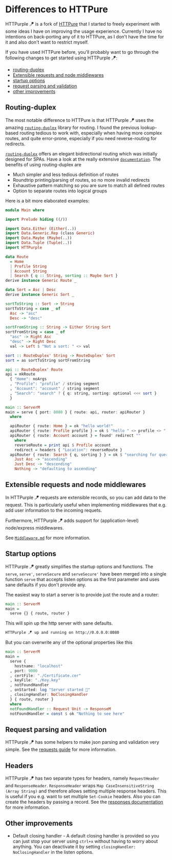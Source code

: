 # Differences to HTTPure

HTTPurple 🪁 is a fork of [HTTPure](https://github.com/citizennet/purescript-httpure) that I started to freely experiment with some ideas I have on improving the usage experience. Currently I have no intentions on back-porting any of it to HTTPure, as I don't have the time for it and also don't want to restrict myself. 

If you have used HTTPure before, you'll probably want to go through the following changes to get started using HTTPurple 🪁:
* [routing-duplex](#routing-duplex)
* [Extensible requests and node middlewares](#extensible-requests-and-node-middlewares)
* [startup options](#startup-options)
* [request parsing and validation](#request-parsing-and-validation)
* [other improvements](#other-improvmenets)

## Routing-duplex

The most notable difference to HTTPure is that HTTPurple 🪁 uses the amazing [`routing-duplex`](https://github.com/natefaubion/purescript-routing-duplex) library for routing. I found the previous lookup-based routing tedious to work with, especially when having more complex routes, and quite error-prone, especially if you need reverse-routing for redirects.

[`routing-duplex`](https://github.com/natefaubion/purescript-routing-duplex) offers an elegant bidirectional routing which was initially designed for SPAs. Have a look at the really extensive [`documentation`](https://github.com/natefaubion/purescript-routing-duplex). The benefits of using routing-duplex are
* Much simpler and less tedious definition of routes
* Roundtrip printing/parsing of routes, so no more invalid redirects
* Exhaustive pattern matching so you are sure to match all defined routes
* Option to separate routes into logical groups

Here is a bit more elaborated examples:

```purescript
module Main where

import Prelude hiding ((/))

import Data.Either (Either(..))
import Data.Generic.Rep (class Generic)
import Data.Maybe (Maybe(..))
import Data.Tuple (Tuple(..))
import HTTPurple

data Route
  = Home
  | Profile String
  | Account String
  | Search { q :: String, sorting :: Maybe Sort }
derive instance Generic Route _

data Sort = Asc | Desc
derive instance Generic Sort _

sortToString :: Sort -> String
sortToString = case _ of
  Asc -> "asc"
  Desc -> "desc"

sortFromString :: String -> Either String Sort
sortFromString = case _ of
  "asc" -> Right Asc
  "desc" -> Right Desc
  val -> Left $ "Not a sort: " <> val

sort :: RouteDuplex' String -> RouteDuplex' Sort
sort = as sortToString sortFromString

api :: RouteDuplex' Route
api = mkRoute
  { "Home": noArgs
  , "Profile": "profile" / string segment
  , "Account": "account" / string segment
  , "Search": "search" ? { q: string, sorting: optional <<< sort }
  }

main :: ServerM
main = serve { port: 8080 } { route: api, router: apiRouter }
  where

  apiRouter { route: Home } = ok "hello world!"
  apiRouter { route: Profile profile } = ok $ "hello " <> profile <> "!"
  apiRouter { route: Account account } = found' redirect ""
    where
    reverseRoute = print api $ Profile account
    redirect = headers { "Location": reverseRoute }
  apiRouter { route: Search { q, sorting } } = ok $ "searching for query " <> q <> " " <> case sorting of
    Just Asc -> "ascending"
    Just Desc -> "descending"
    Nothing -> "defaulting to ascending"
```

## Extensible requests and node middlewares

In HTTPurple 🪁 requests are extensible records, so you can add data to the request. This is particularly useful when implementing middlewares that e.g. add user information to the incoming requets. 

Furthermore, HTTPurple 🪁 adds support for (application-level) node/express middlewares.

See [`Middleware.md`](./Middleware.md) for more information.


## Startup options

HTTPurple 🪁 greatly simplifies the startup options and functions. The `serve`, `serve'`, `serveSecure` and `serveSecure'` have been merged into a single function `serve` that accepts listen options as the first parameter and uses sane defaults if you don't provide any.

The easiest way to start a server is to provide just the route and a router: 

```purescript
main :: ServerM
main =
  serve {} { route, router }
```

This will spin up the http server with sane defaults.
```bash
HTTPurple 🪁 up and running on http://0.0.0.0:8080
```

But you can overwrite any of the optional properties like this

```purescript
main :: ServerM
main =
  serve {
    hostname: "localhost"
  , port: 9000
  , certFile: "./Certificate.cer"
  , keyFile: "./Key.key"
  , notFoundHandler
  , onStarted: log "Server started 🚀"
  , closingHandler: NoClosingHandler
  } { route, router }
  where
  notFoundHandler :: Request Unit -> ResponseM
  notFoundHandler = const $ ok "Nothing to see here"
```

## Request parsing and validation

HTTPurple 🪁 has some helpers to make json parsing and validation very simple. See the [requests guide](./Requests.md) for more information.

## Headers

HTTPurple 🪁 has two separate types for headers, namely `RequestHeader` and `ResponseHeader`. `ResponseHeader` wraps `Map CaseInsensitiveString (Array String)` and therefore allows setting multiple response headers. This is useful if you e.g. want to set multiple `Set-Cookie` headers.
Also you can create the headers by passing a record. See the [responses documentation](./Responses.md) for more information.

## Other improvements

* Default closing handler - A default closing handler is provided so you can just stop your server using `ctrl+x` without having to worry about anything. You can deactivate it by setting `closingHandler: NoClosingHandler` in the listen options.
